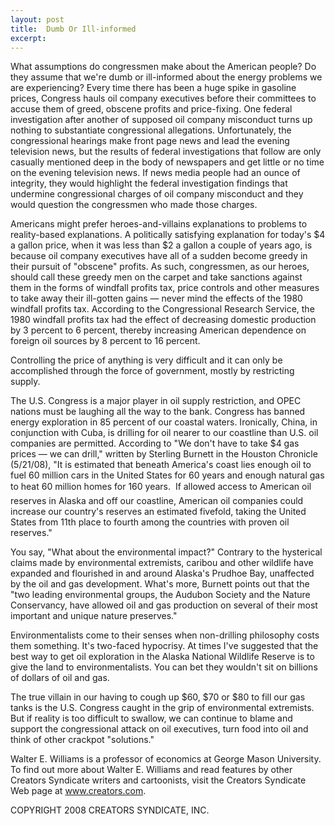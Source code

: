```yaml
---
layout: post
title:  Dumb Or Ill-informed
excerpt:
---
```


What assumptions do congressmen make about the American people? Do they assume that we're dumb or ill-informed about the energy problems we are experiencing? Every time there has been a huge spike in gasoline prices, Congress hauls oil company executives before their committees to accuse them of greed, obscene profits and price-fixing. One federal investigation after another of supposed oil company misconduct turns up nothing to substantiate congressional allegations. Unfortunately, the congressional hearings make front page news and lead the evening television news, but the results of federal investigations that follow are only casually mentioned deep in the body of newspapers and get little or no time on the evening television news. If news media people had an ounce of integrity, they would highlight the federal investigation findings that undermine congressional charges of oil company misconduct and they would question the congressmen who made those charges.

Americans might prefer heroes-and-villains explanations to problems to reality-based explanations. A politically satisfying explanation for today's $4 a gallon price, when it was less than $2 a gallon a couple of years ago, is because oil company executives have all of a sudden become greedy in their pursuit of "obscene" profits. As such, congressmen, as our heroes, should call these greedy men on the carpet and take sanctions against them in the forms of windfall profits tax, price controls and other measures to take away their ill-gotten gains — never mind the effects of the 1980 windfall profits tax. According to the Congressional Research Service, the 1980 windfall profits tax had the effect of decreasing domestic production by 3 percent to 6 percent, thereby increasing American dependence on foreign oil sources by 8 percent to 16 percent.

Controlling the price of anything is very difficult and it can only be accomplished through the force of government, mostly by restricting supply.

 The U.S. Congress is a major player in oil supply restriction, and OPEC nations must be laughing all the way to the bank. Congress has banned energy exploration in 85 percent of our coastal waters. Ironically, China, in conjunction with Cuba, is drilling for oil nearer to our coastline than U.S. oil companies are permitted. According to "We don't have to take $4 gas prices — we can drill," written by Sterling Burnett in the Houston Chronicle (5/21/08), "It is estimated that beneath America's coast lies enough oil to fuel 60 million cars in the United States for 60 years and enough natural gas to heat 60 million homes for 160 years.  If allowed access to American oil reserves in Alaska and off our coastline, American oil companies could increase our country's reserves an estimated fivefold, taking the United States from 11th place to fourth among the countries with proven oil reserves."

You say, "What about the environmental impact?" Contrary to the hysterical claims made by environmental extremists, caribou and other wildlife have expanded and flourished in and around Alaska's Prudhoe Bay, unaffected by the oil and gas development. What's more, Burnett points out that the "two leading environmental groups, the Audubon Society and the Nature Conservancy, have allowed oil and gas production on several of their most important and unique nature preserves."

Environmentalists come to their senses when non-drilling philosophy costs them something. It's two-faced hypocrisy. At times I've suggested that the best way to get oil exploration in the Alaska National Wildlife Reserve is to give the land to environmentalists. You can bet they wouldn't sit on billions of dollars of oil and gas.

The true villain in our having to cough up $60, $70 or $80 to fill our gas tanks is the U.S. Congress caught in the grip of environmental extremists. But if reality is too difficult to swallow, we can continue to blame and support the congressional attack on oil executives, turn food into oil and think of other crackpot "solutions."

Walter E. Williams is a professor of economics at George Mason University. To find out more about Walter E. Williams and read features by other Creators Syndicate writers and cartoonists, visit the Creators Syndicate Web page at www.creators.com.

COPYRIGHT 2008 CREATORS SYNDICATE, INC.

